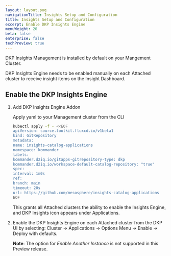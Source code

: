 ```yaml
---
layout: layout.pug
navigationTitle: Insights Setup and Configuration
title: Insights Setup and Configuration
excerpt: Enable DKP Insights Engine
menuWeight: 20
beta: false
enterprise: false
techPreview: true
---
```


DKP Insights Management is installed by default on your Mangement Cluster. 

DKP Insights Engine needs to be enabled manually on each Attached cluster to receive insight items on the Insight Dashboard.

## Enable the DKP Insights Engine


1. Add DKP Insights Engine Addon 

   Apply yaml to your Management cluster from the CLI

   ```bash
   kubectl apply -f - <<EOF
   apiVersion: source.toolkit.fluxcd.io/v1beta1
   kind: GitRepository
   metadata:
   name: insights-catalog-applications
   namespace: kommander
   labels:
   kommander.d2iq.io/gitapps-gitrepository-type: dkp
   kommander.d2iq.io/workspace-default-catalog-repository: "true"
   spec:
   interval: 1m0s
   ref:
   branch: main
   timeout: 20s
   url: https://github.com/mesosphere/insights-catalog-applications
   EOF
   ```

   This grants all Attached clusters the ability to enable the Insights Engine, and DKP Insights icon appears under Applications.

1. Enable the DKP Insights Engine on each Attached cluster from the DKP UI by selecting: Cluster -> Applications -> Options Menu -> Enable -> Deploy with defaults.
   
   **Note**: The option for *Enable Another Instance* is not supported in this Preview release.
   
